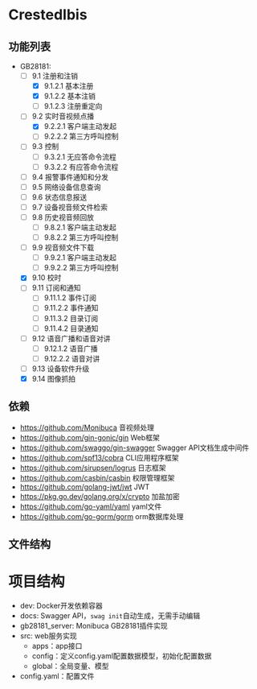 # CrestedIbis

## 功能列表

- GB28181:
    - [ ] 9.1 注册和注销
        - [x] 9.1.2.1 基本注册
        - [x] 9.1.2.2 基本注销
        - [ ] 9.1.2.3 注册重定向
    - [ ] 9.2 实时音视频点播
        - [x] 9.2.2.1 客户端主动发起
        - [ ] 9.2.2.2 第三方呼叫控制
    - [ ] 9.3 控制
        - [ ] 9.3.2.1 无应答命令流程
        - [ ] 9.3.2.2 有应答命令流程
    - [ ] 9.4 报警事件通知和分发
    - [ ] 9.5 网络设备信息查询
    - [ ] 9.6 状态信息报送
    - [ ] 9.7 设备视音频文件检索
    - [ ] 9.8 历史视音频回放
        - [ ] 9.8.2.1 客户端主动发起
        - [ ] 9.8.2.2 第三方呼叫控制
    - [ ] 9.9 视音频文件下载
        - [ ] 9.9.2.1 客户端主动发起
        - [ ] 9.9.2.2 第三方呼叫控制
    - [x] 9.10 校时
    - [ ] 9.11 订阅和通知
        - [ ] 9.11.1.2 事件订阅
        - [ ] 9.11.2.2 事件通知
        - [ ] 9.11.3.2 目录订阅
        - [ ] 9.11.4.2 目录通知
    - [ ] 9.12 语音广播和语音对讲
        - [ ] 9.12.1.2 语音广播
        - [ ] 9.12.2.2 语音对讲
    - [ ] 9.13 设备软件升级
    - [x] 9.14 图像抓拍

## 依赖

- https://github.com/Monibuca 音视频处理
- https://github.com/gin-gonic/gin Web框架
- https://github.com/swaggo/gin-swagger Swagger API文档生成中间件
- https://github.com/spf13/cobra CLI应用程序框架
- https://github.com/sirupsen/logrus 日志框架
- https://github.com/casbin/casbin 权限管理框架
- https://github.com/golang-jwt/jwt JWT
- https://pkg.go.dev/golang.org/x/crypto 加盐加密
- https://github.com/go-yaml/yaml yaml文件
- https://github.com/go-gorm/gorm orm数据库处理

## 文件结构

# 项目结构

- dev: Docker开发依赖容器
- docs: Swagger API，`swag init`自动生成，无需手动编辑
- gb28181_server: Monibuca GB28181插件实现
- src: web服务实现
    - apps：app接口
    - config：定义config.yaml配置数据模型，初始化配置数据
    - global：全局变量、模型
- config.yaml：配置文件
